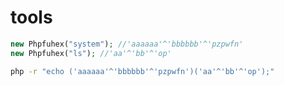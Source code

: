 # tools
```php
new Phpfuhex("system"); //'aaaaaa'^'bbbbbb'^'pzpwfn'
new Phpfuhex("ls"); //'aa'^'bb'^'op'
```
```bash
php -r "echo ('aaaaaa'^'bbbbbb'^'pzpwfn')('aa'^'bb'^'op');"
```
